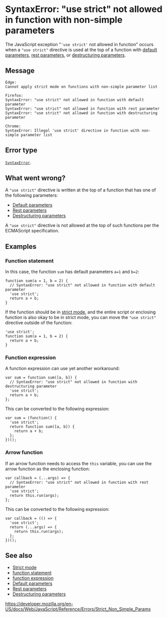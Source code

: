# SyntaxError: "use strict" not allowed in function with non-simple parameters

The JavaScript exception "`'use strict'` not allowed in function" occurs when a `"use strict"` directive is used at the top of a function with [default parameters](../functions/default_parameters), [rest parameters](../functions/rest_parameters), or [destructuring parameters](../operators/destructuring_assignment).

## Message

    Edge:
    Cannot apply strict mode on functions with non-simple parameter list

    Firefox:
    SyntaxError: "use strict" not allowed in function with default parameter
    SyntaxError: "use strict" not allowed in function with rest parameter
    SyntaxError: "use strict" not allowed in function with destructuring parameter

    Chrome:
    SyntaxError: Illegal 'use strict' directive in function with non-simple parameter list

## Error type

[`SyntaxError`](../global_objects/syntaxerror).

## What went wrong?

A `"use strict"` directive is written at the top of a function that has one of the following parameters:

-   [Default parameters](../functions/default_parameters)
-   [Rest parameters](../functions/rest_parameters)
-   [Destructuring parameters](../operators/destructuring_assignment)

A `"use strict"` directive is not allowed at the top of such functions per the ECMAScript specification.

## Examples

### Function statement

In this case, the function `sum` has default parameters `a=1` and `b=2`:

    function sum(a = 1, b = 2) {
      // SyntaxError: "use strict" not allowed in function with default parameter
      'use strict';
      return a + b;
    }

If the function should be in [strict mode](../strict_mode), and the entire script or enclosing function is also okay to be in strict mode, you can move the `"use strict"` directive outside of the function:

    'use strict';
    function sum(a = 1, b = 2) {
      return a + b;
    }

### Function expression

A function expression can use yet another workaround:

    var sum = function sum([a, b]) {
      // SyntaxError: "use strict" not allowed in function with destructuring parameter
      'use strict';
      return a + b;
    };

This can be converted to the following expression:

    var sum = (function() {
      'use strict';
      return function sum([a, b]) {
        return a + b;
      };
    })();

### Arrow function

If an arrow function needs to access the `this` variable, you can use the arrow function as the enclosing function:

    var callback = (...args) => {
      // SyntaxError: "use strict" not allowed in function with rest parameter
      'use strict';
      return this.run(args);
    };

This can be converted to the following expression:

    var callback = (() => {
      'use strict';
      return (...args) => {
        return this.run(args);
      };
    })();

## See also

-   [Strict mode](../strict_mode)
-   [function statement](../statements/function)
-   [function expression](../operators/function)
-   [Default parameters](../functions/default_parameters)
-   [Rest parameters](../functions/rest_parameters)
-   [Destructuring parameters](../operators/destructuring_assignment)

<a href="https://developer.mozilla.org/en-US/docs/Web/JavaScript/Reference/Errors/Strict_Non_Simple_Params" class="_attribution-link">https://developer.mozilla.org/en-US/docs/Web/JavaScript/Reference/Errors/Strict_Non_Simple_Params</a>

